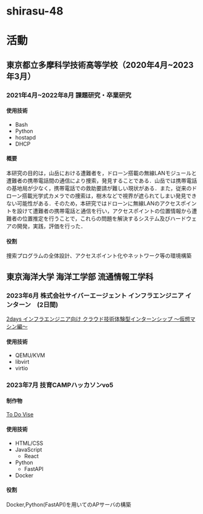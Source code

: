 # shirasu-48
# 活動

## 東京都立多摩科学技術高等学校（2020年4月~2023年3月）


### 2021年4月~2022年8月 課題研究・卒業研究

#### 使用技術
- Bash
- Python
- hostapd
- DHCP

#### 概要
本研究の目的は，山岳における遭難者を，ドローン搭載の無線LANモジュールと遭難者の携帯電話間の通信により捜索，発見することである．山岳では携帯電話の基地局が少なく，携帯電話での救助要請が難しい現状がある．また，従来のドローン搭載光学式カメラでの捜索は，樹木などで視界が遮られてしまい発見できない可能性がある．そのため，本研究ではドローンに無線LANのアクセスポイントを設けて遭難者の携帯電話と通信を行い，アクセスポイントの位置情報から遭難者の位置推定を行うことで，これらの問題を解決するシステム及びハードウェアの開発，実践，評価を行った．

#### 役割
捜索プログラムの全体設計、アクセスポイント化やネットワーク等の環境構築

## 東京海洋大学 海洋工学部 流通情報工学科

### 2023年6月 株式会社サイバーエージェント インフラエンジニア インターン　(2日間)
[2days インフラエンジニア向け クラウド技術体験型インターンシップ ～仮想マシン編～](https://www.cyberagent.co.jp/careers/students/event/detail/id=28685)

#### 使用技術
- QEMU/KVM
- libvirt
- virtio

### 2023年7月 技育CAMPハッカソンvo5

#### 制作物
[To Do Vise](https://github.com/nepp-tumsat/hackathon_vol.6)

#### 使用技術
- HTML/CSS
- JavaScript
  - React
- Python
  - FastAPI
- Docker

#### 役割
Docker,Python(FastAPI)を用いてのAPサーバの構築

